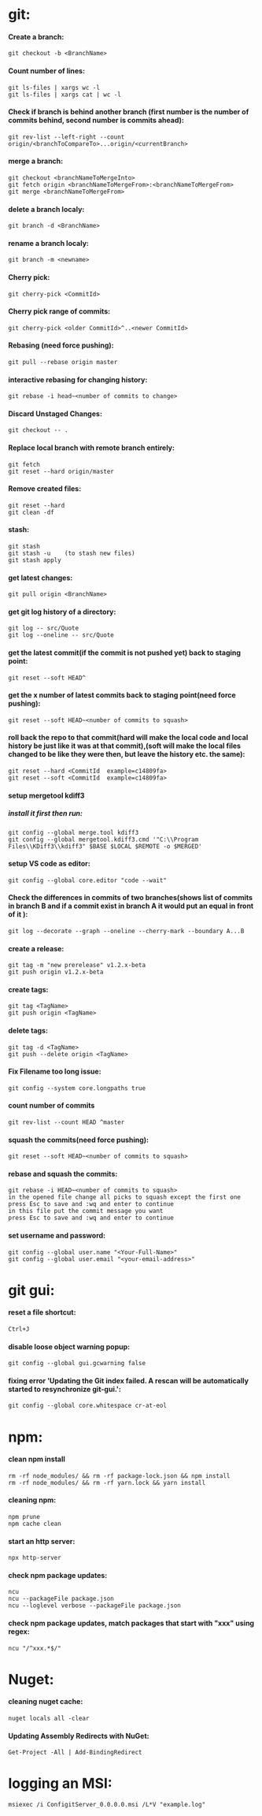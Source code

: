 # git:

#### Create a branch:
```
git checkout -b <BranchName>
```


#### Count number of lines:
```
git ls-files | xargs wc -l
git ls-files | xargs cat | wc -l
```


#### Check if branch is behind another branch (first number is the number of commits behind, second number is commits ahead):
```
git rev-list --left-right --count origin/<branchToCompareTo>...origin/<currentBranch>
```


#### merge a branch:
```
git checkout <branchNameToMergeInto>
git fetch origin <branchNameToMergeFrom>:<branchNameToMergeFrom>
git merge <branchNameToMergeFrom>
```


#### delete a branch localy:
```
git branch -d <BranchName>
```


#### rename a branch localy:
```
git branch -m <newname>
```


#### Cherry pick:
```
git cherry-pick <CommitId>
```


#### Cherry pick range of commits:
```
git cherry-pick <older CommitId>^..<newer CommitId>
```


#### Rebasing (need force pushing):
```
git pull --rebase origin master
```


#### interactive rebasing for changing history:
```
git rebase -i head~<number of commits to change>
```


#### Discard Unstaged Changes:
```
git checkout -- .
```


#### Replace local branch with remote branch entirely:
```
git fetch
git reset --hard origin/master
```


#### Remove created files:
```
git reset --hard
git clean -df
```


#### stash:
```
git stash
git stash -u	(to stash new files)
git stash apply
```


#### get latest changes:
```
git pull origin <BranchName>
```


#### get git log history of a directory:
```
git log -- src/Quote
git log --oneline -- src/Quote
```


#### get the latest commit(if the commit is not pushed yet) back to staging point:
```
git reset --soft HEAD^
```


#### get the x number of latest commits back to staging point(need force pushing):
```
git reset --soft HEAD~<number of commits to squash>
```


#### roll back the repo to that commit(hard will make the local code and local history be just like it was at that commit),(soft will make the local files changed to be like they were then, but leave the history etc. the same):
```
git reset --hard <CommitId  example=c14809fa>
git reset --soft <CommitId  example=c14809fa>
```


#### setup mergetool kdiff3
##### install it first then run:
```
git config --global merge.tool kdiff3
git config --global mergetool.kdiff3.cmd '"C:\\Program Files\\KDiff3\\kdiff3" $BASE $LOCAL $REMOTE -o $MERGED'
```


#### setup VS code as editor:
```
git config --global core.editor "code --wait"
```


#### Check the differences in commits of two branches(shows list of commits in branch B and if a commit exist in branch A it would put an equal in front of it ):
```
git log --decorate --graph --oneline --cherry-mark --boundary A...B
```


#### create a release:
```
git tag -m "new prerelease" v1.2.x-beta
git push origin v1.2.x-beta
```


#### create tags:
```
git tag <TagName>
git push origin <TagName>
```


#### delete tags:
```
git tag -d <TagName>
git push --delete origin <TagName>
```


#### Fix Filename too long issue:
```
git config --system core.longpaths true
```


#### count number of commits
```
git rev-list --count HEAD ^master
```


#### squash the commits(need force pushing):
```
git reset --soft HEAD~<number of commits to squash>
```


#### rebase and squash the commits:
```
git rebase -i HEAD~<number of commits to squash>
in the opened file change all picks to squash except the first one
press Esc to save and :wq and enter to continue
in this file put the commit message you want
press Esc to save and :wq and enter to continue
```


#### set username and password:
```
git config --global user.name "<Your-Full-Name>"
git config --global user.email "<your-email-address>"
```



# git gui:

#### reset a file shortcut:
```
Ctrl+J
```


#### disable loose object warning popup:
```
git config --global gui.gcwarning false
```


#### fixing error 'Updating the Git index failed. A rescan will be automatically started to resynchronize git-gui.':
```
git config --global core.whitespace cr-at-eol
```



# npm:

#### clean npm install
```
rm -rf node_modules/ && rm -rf package-lock.json && npm install
rm -rf node_modules/ && rm -rf yarn.lock && yarn install
```


#### cleaning npm:
```
npm prune
npm cache clean
```


#### start an http server:
```
npx http-server
```


#### check npm package updates:
```
ncu
ncu --packageFile package.json
ncu --loglevel verbose --packageFile package.json
```


#### check npm package updates, match packages that start with "xxx" using regex:
```
ncu "/^xxx.*$/"
```


# Nuget:

#### cleaning nuget cache:
```
nuget locals all -clear
```


#### Updating Assembly Redirects with NuGet:
```
Get-Project -All | Add-BindingRedirect
```



# logging an MSI:
```
msiexec /i ConfigitServer_0.0.0.0.msi /L*V "example.log"
```


